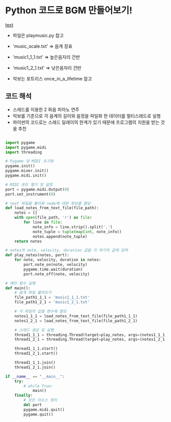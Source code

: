 # Python 코드로 BGM 만들어보기!

[text](봉명동.m4a)

- 파일은 playmusic.py 참고

- 'music_scale.txt' => 음계 장표
- 'music1_1_1.txt' => 높은음자리 건반
- 'music1_2_1.txt' => 낮은음자리 건반
- 악보는 포트리스 once_in_a_lifetime 참고

## 코드 해석

- 스레드를 이용한 2 화음 피아노 연주
- 악보를 기준으로 각 음계의 길이와 음정을 파일화 한 데이터를 멀티스레드로 실행
- 파이썬의 코드로는 스레드 딜레이의 한계가 있기 때문에 프로그램의 지원을 받는 것을 추천

```python

import pygame
import pygame.midi
import threading

# Pygame 및 MIDI 초기화
pygame.init()
pygame.mixer.init()
pygame.midi.init()

# MIDI 포트 열기 및 설정
port = pygame.midi.Output(0)
port.set_instrument(0)

# text 파일을 불러와 node에 대한 정보를 할당
def load_notes_from_text_file(file_path):
    notes = []
    with open(file_path, 'r') as file:
        for line in file:
            note_info = line.strip().split(',')
            note_tuple = tuple(map(int, note_info))
            notes.append(note_tuple)
    return notes

# notes의 note, velocity, duration 값을 각 하기의 값에 입력
def play_notes(notes, port):
    for note, velocity, duration in notes:
        port.note_on(note, velocity)
        pygame.time.wait(duration)
        port.note_off(note, velocity)

# 메인 함수 실행
def main():
    # 음계 파일 불러오기
    file_path1_1_1 = 'music1_1_1.txt'
    file_path1_2_1 = 'music1_2_1.txt'

    # 각 파일의 값을 변수에 할당
    notes1_1_1 = load_notes_from_text_file(file_path1_1_1)
    notes1_2_1 = load_notes_from_text_file(file_path1_2_1)

    # 스레드 생성 및 실행
    thread1_1_1 = threading.Thread(target=play_notes, args=(notes1_1_1, port))
    thread1_2_1 = threading.Thread(target=play_notes, args=(notes1_2_1, port))

    thread1_1_1.start()
    thread1_2_1.start()

    thread1_1_1.join()
    thread1_2_1.join()

if __name__ == "__main__":
    try:
        # while True:
            main()
    finally:
        # 모든 리소스 정리
        del port
        pygame.midi.quit()
        pygame.quit()
```